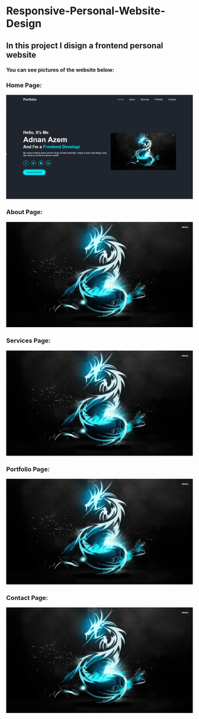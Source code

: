 # Responsive-Personal-Website-Design

<h2>In this project I disign a frontend personal website </h2>
<h4>You can see pictures of the website below: </h4>

<h3>Home Page: </h3>
<img src="images/screen1.PNG" alt="">

<h3>About Page: </h3>
<img src="images/dragon.jpg" alt="">

<h3>Services Page: </h3>
<img src="images/dragon.jpg" alt="">

<h3>Portfolio Page: </h3>
<img src="images/dragon.jpg" alt="">

<h3>Contact Page: </h3>
<img src="images/dragon.jpg" alt="">